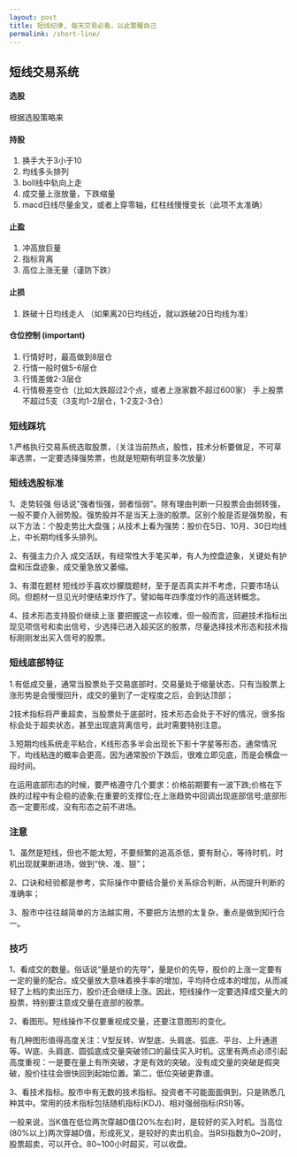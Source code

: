 ```yaml
---
layout: post
title: 短线纪律, 每天交易必看，以此警醒自己
permalink: /short-line/
---
```


## 短线交易系统

#### 选股
根据选股策略来

#### 持股 
1. 换手大于3小于10
2. 均线多头排列
3. boll线中轨向上走
4. 成交量上涨放量，下跌缩量
5. macd日线尽量金叉，或者上穿零轴，红柱线慢慢变长（此项不太准确）

#### 止盈
1. 冲高放巨量
2. 指标背离
3. 高位上涨无量（谨防下跌）

#### 止损
1. 跌破十日均线走人 （如果离20日均线近，就以跌破20日均线为准）

#### 仓位控制 (important)
1. 行情好时，最高做到8层仓
2. 行情一般时做5-6层仓
3. 行情差做2-3层仓
4. 行情极差空仓（比如大跌超过2个点，或者上涨家数不超过600家）
手上股票不超过5支（3支均1-2层仓，1-2支2-3仓）

### 短线踩坑
1.严格执行交易系统选取股票，（关注当前热点，股性，技术分析要做足，不可草率选票，一定要选择强势票，也就是短期有明显多次放量）

### 短线选股标准
1、走势较强 俗话说"强者恒强，弱者恒弱"。除有理由判断一只股票会由弱转强，一般不要介入弱势股。强势股并不是当天上涨的股票。区别个股是否是强势股，有以下方法：个股走势比大盘强；从技术上看为强势：股价在5日、10月、30日均线上，中长期均线多头排列。

2、有强主力介入 成交活跃，有经常性大手笔买单，有人为控盘迹象，关键处有护盘和压盘迹象，成交量急放又萎缩。

3、有潜在题材 短线炒手喜欢炒朦胧题材，至于是否真实并不考虑，只要市场认同。但题材一旦见光时便结束炒作了。譬如每年四季度炒作的高送转概念。

4、技术形态支持股价继续上涨 要把握这一点较难，但一般而言，回避技术指标出现见项信号和卖出信号，少选择已进入超买区的股票，尽量选择技术形态和技术指标刚刚发出买入信号的股票。

### 短线底部特征
1.有低成交量，通常当股票处于交易底部时，交易量处于缩量状态，只有当股票上涨形势是会慢慢回升，成交的量到了一定程度之后，会到达顶部；

2技术指标将严重超卖，当股票处于底部时，技术形态会处于不好的情况，很多指标会处于超卖状态，甚至出现底背离信号，此时需要特别注意。

3.短期均线系统走平粘合，K线形态多半会出现长下影十字星等形态，通常情况下，均线粘连的概率会更高，因为通常股价下跌后，很难立即见底，而是会横盘一段时间。

在运用底部形态的时候，要严格遵守几个要求：价格前期要有一波下跌;价格在下跌的过程中有企稳的迹象;在重要的支撑位;在上涨趋势中回调出现底部信号;底部形态一定要形成，没有形态之前不进场。

### 注意
1、虽然是短线，但也不能太短，不要频繁的追高杀低，要有耐心，等待时机，时机出现就果断进场，做到“快、准、狠”；

2、口诀和经验都是参考，实际操作中要结合量价关系综合判断，从而提升判断的准确率；

3、股市中往往越简单的方法越实用，不要把方法想的太复杂，重点是做到知行合一。

### 技巧
1、看成交的数量。俗话说“量是价的先导”，量是价的先导，股价的上涨一定要有一定的量的配合。成交量放大意味着换手率的增加，平均持仓成本的增加，从而减轻了上档的卖出压力，股价还会继续上涨。因此，短线操作一定要选择成交量大的股票，特别要注意成交量在底部的股票。

2、看图形。短线操作不仅要重视成交量，还要注意图形的变化。

有几种图形值得高度关注：V型反转、W型底、头肩底、弧底、平台、上升通道等。W底、头肩底、圆弧底成交量突破领口的最佳买入时机。这里有两点必须引起高度重视：一是要在量上有所突破，才是有效的突破。没有成交量的突破是假突破，股价往往会很快回到起始位置。第二，低位突破更靠谱。

3、看技术指标。股市中有无数的技术指标。投资者不可能面面俱到，只是熟悉几种其中。常用的技术指标包括随机指标(KDJ)、相对强弱指标(RSI)等。

一般来说，当K值在低位两次穿越D值(20%左右)时，是较好的买入时机。当高位(80%以上)两次穿越D值，形成死叉，是较好的卖出机会。当RSI指数为0~20时，股票超卖，可以开仓。80~100小时超买，可以收盘。

